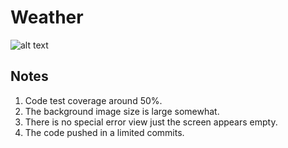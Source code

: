 # Weather

![alt text](https://github.com/AhmedOsman00/Weather/blob/main/image.png?raw=true)

## Notes

1. Code test coverage around 50%.
2. The background image size is large somewhat.
3. There is no special error view just the screen appears empty.
4. The code pushed in a limited commits.
